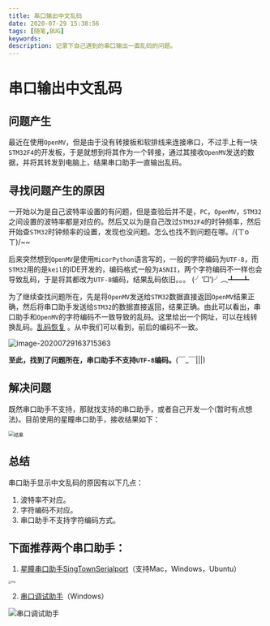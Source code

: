 ```yaml
---
title: 串口输出中文乱码
date: 2020-07-29 15:38:56
tags: [随笔,BUG]
keywords:
description: 记录下自己遇到的串口输出一直乱码的问题。
---
```


# 串口输出中文乱码  

## 问题产生

最近在使用`OpenMV`，但是由于没有转接板和软排线来连接串口，不过手上有一块`STM32F4`的开发板，于是就想到将其作为一个转接，通过其接收`OpenMV`发送的数据，并将其转发到电脑上，结果串口助手一直输出乱码。  

<!--more-->  

## 寻找问题产生的原因

一开始以为是自己波特率设置的有问题，但是查验后并不是，`PC`，`OpenMV`，`STM32`之间设置的波特率都是对应的。然后又以为是自己改过`STM32F4`的时钟频率，然后开始查`STM32`时钟频率的设置，发现也没问题。怎么也找不到问题在哪。/(ㄒoㄒ)/~~

后来突然想到`OpenMV`是使用`MicorPython`语言写的，一般的字符编码为`UTF-8`，而`STM32`用的是`keil`的IDE开发的，编码格式一般为`ASNII`，两个字符编码不一样也会导致乱码，于是将其都改为`UTF-8`编码，结果乱码依旧。。。 (╯‵□′)╯︵┻━┻

为了继续查找问题所在，先是将`OpenMV`发送给`STM32`数据直接返回`OpenMV`结果正确，然后将串口助手发送给`STM32`的数据直接返回，结果正确。由此可以看出，串口助手和`OpenMV`的字符编码不一致导致的乱码。这里给出一个网址，可以在线转换乱码。[乱码恢复](http://www.mytju.com/classCode/tools/messyCodeRecover.asp) 。从中我们可以看到，前后的编码不一致。

![image-20200729163715363](https://i.loli.net/2020/07/29/i1PsQfEOqGkrheC.png)

**至此，找到了问题所在，串口助手不支持`UTF-8`编码。**(￣_￣|||)  



## 解决问题  

既然串口助手不支持，那就找支持的串口助手，或者自己开发一个(暂时有点想法)。目前使用的星瞳串口助手，接收结果如下：

<img src="https://i.loli.net/2020/07/29/daebr3jPEMRShIv.png" alt="结果" style="zoom: 67%;" />

## 总结  

串口助手显示中文乱码的原因有以下几点：

1. 波特率不对应。
2. 字符编码不对应。
3. 串口助手不支持字符编码方式。

## 下面推荐两个串口助手：

1. [星瞳串口助手SingTownSerialport](https://singtown.com/singtownserialport/)（支持Mac，Windows，Ubuntu） 

<img src="https://cdn.singtown.com/2018/09/singtown-serialport-snapshot.png" alt="img" style="zoom: 33%;" />

2. [串口调试助手]([https://www.microsoft.com/zh-cn/p/%e4%b8%b2%e5%8f%a3%e8%b0%83%e8%af%95%e5%8a%a9%e6%89%8b/9nblggh43hdm?rtc=1#activetab=pivot:overviewtab](https://www.microsoft.com/zh-cn/p/串口调试助手/9nblggh43hdm?rtc=1#activetab=pivot:overviewtab))（Windows）

![串口调试助手](https://pic4.zhimg.com/80/v2-b2105cb1777a1c72c83d2bcf287a2ef7_720w.jpg)